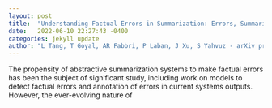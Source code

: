 ```yaml
---
layout: post
title:  "Understanding Factual Errors in Summarization: Errors, Summarizers, Datasets, Error Detectors"
date:   2022-06-10 22:27:43 -0400
categories: jekyll update
author: "L Tang, T Goyal, AR Fabbri, P Laban, J Xu, S Yahvuz - arXiv preprint arXiv , 2022"
---
```

The propensity of abstractive summarization systems to make factual errors has been the subject of significant study, including work on models to detect factual errors and annotation of errors in current systems  outputs. However, the ever-evolving nature of